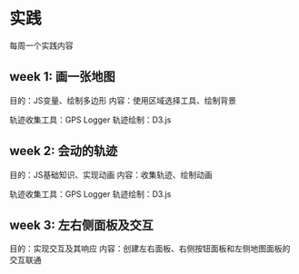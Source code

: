 # 实践

每周一个实践内容

## week 1: 画一张地图
目的：JS变量、绘制多边形
内容：使用区域选择工具、绘制背景

轨迹收集工具：GPS Logger
轨迹绘制：D3.js

## week 2: 会动的轨迹
目的：JS基础知识、实现动画
内容：收集轨迹、绘制动画

轨迹收集工具：GPS Logger
轨迹绘制：D3.js

## week 3: 左右侧面板及交互
目的：实现交互及其响应
内容：创建左右面板、右侧按钮面板和左侧地图面板的交互联通
